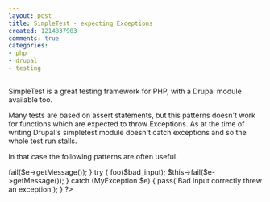 ```yaml
---
layout: post
title: SimpleTest - expecting Exceptions
created: 1214837903
comments: true
categories:
- php
- drupal
- testing
---
```

SimpleTest is a great testing framework for PHP, with a Drupal module available too.

Many tests are based on assert statements, but this patterns doesn't work for functions which are expected to throw Exceptions. As at the time of writing Drupal's simpletest module doesn't catch exceptions and so the whole test run stalls.

In that case the following patterns are often useful.

<?php 
try {
  foo($good_input);
  pass('Good input didn\'t throw and exeption'); 
} catch (MyException $e) {
  $this->fail($e->getMessage());
}

try {
  foo($bad_input);
  $this->fail($e->getMessage());
} catch (MyException $e) {
  pass('Bad input correctly threw an exception'); 
}
?>
